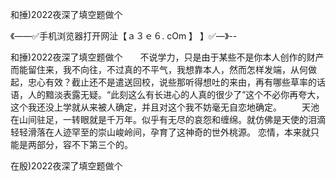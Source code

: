 和捶)2022夜深了填空题做个

《——✅手机浏览器打开网沚【ａ３ｅ６. cOm 】 】✅—》--

和捶)2022夜深了填空题做个　　不说学力，只是由于某些不是你本人创作的财产而能留住来，我不向往，不过真的不平气，我想靠本人，然而怎样发端，从何做起，忠心有效？截止还不是遣送回校，说些那听得想吐的来由，再有哪些草率的话语，人的黯淡表露无疑。“此刻这么有长进心的人真的很少了”这个不必你再夸大，这个我还没上学就从来被人确定，并且对这个我不妨毫无自恋地确定。
　　天池在山间驻足，一转眼就是千万年。似乎有无尽的哀怨和缠绵。就仿佛是天使的泪滴轻轻滑落在人迹罕至的崇山峻岭间，孕育了这神奇的世外桃源。
	恋情，本来就只能是两部分，容不下第三个的。





在殷)2022夜深了填空题做个
